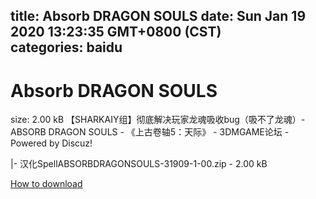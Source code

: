 
title: Absorb DRAGON SOULS
date: Sun Jan 19 2020 13:23:35 GMT+0800 (CST)    
categories: baidu
---

# Absorb DRAGON SOULS
size: 2.00 kB
 【SHARKAIY组】彻底解决玩家龙魂吸收bug（吸不了龙魂）-ABSORB DRAGON SOULS - 《上古卷轴5：天际》 - 3DMGAME论坛 - Powered by Discuz!
 
|- 汉化SpellABSORBDRAGONSOULS-31909-1-00.zip - 2.00 kB

[How to download](https://bpcam.bemobtrk.com/go/2ceec3aa-1ca2-46d6-b9ff-aaa5c184517c?jno=157)